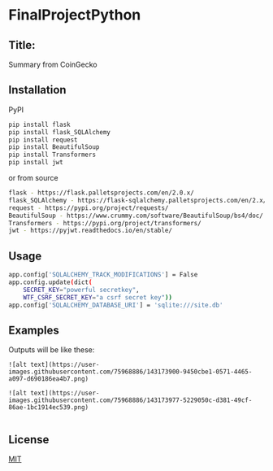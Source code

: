 # FinalProjectPython
## Title:
Summary from CoinGecko
## Installation
PyPI
```bash 
pip install flask
pip install flask_SQLAlchemy
pip install request
pip install BeautifulSoup
pip install Transformers
pip install jwt
```
or from source
```bash
flask - https://flask.palletsprojects.com/en/2.0.x/
flask_SQLAlchemy - https://flask-sqlalchemy.palletsprojects.com/en/2.x/
request - https://pypi.org/project/requests/
BeautifulSoup - https://www.crummy.com/software/BeautifulSoup/bs4/doc/
Transformers - https://pypi.org/project/transformers/
jwt - https://pyjwt.readthedocs.io/en/stable/
```
## Usage
```bash
app.config['SQLALCHEMY_TRACK_MODIFICATIONS'] = False
app.config.update(dict(
    SECRET_KEY="powerful secretkey",
    WTF_CSRF_SECRET_KEY="a csrf secret key"))
app.config['SQLALCHEMY_DATABASE_URI'] = 'sqlite:///site.db'
```
## Examples
Outputs will be like these:
```Firstly, we create account and sing in with this account. After, we can see search page. Here, for example we searched bitcoin.
![alt text](https://user-images.githubusercontent.com/75968886/143173900-9450cbe1-0571-4465-a097-d690186ea4b7.png)

![alt text](https://user-images.githubusercontent.com/75968886/143173977-5229050c-d381-49cf-86ae-1bc1914ec539.png)


```

## License
[MIT](https://choosealicense.com/licenses/mit/)
